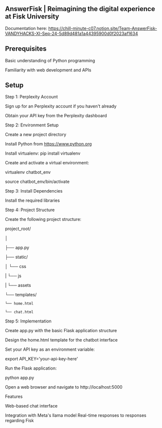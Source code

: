 ## AnswerFisk | Reimagining the digital experience at Fisk University
Documentation here: https://chill-minute-c07.notion.site/Team-AnswerFisk-VANDYHACKS-XI-Sep-24-5d89d481a1a44395900d0f2023af1634

## Prerequisites
Basic understanding of Python programming

Familiarity with web development and APIs

## Setup
Step 1: Perplexity Account

Sign up for an Perplexity account if you haven't already

Obtain your API key from the Perplexity dashboard

Step 2: Environment Setup

Create a new project directory

Install Python from https://www.python.org

Install virtualenv: pip install virtualenv

Create and activate a virtual environment:

virtualenv chatbot_env

source chatbot_env/bin/activate

Step 3: Install Dependencies

Install the required libraries

Step 4: Project Structure

Create the following project structure:

project_root/

│

├── app.py

├── static/

│   └── css

|   └── js

|   └── assets 

└── templates/

    └── home.html
    
    └── chat.html

Step 5: Implementation

Create app.py with the basic Flask application structure

Design the home.html template for the chatbot interface

Set your API key as an environment variable:

export API_KEY='your-api-key-here'

Run the Flask application:

python app.py

Open a web browser and navigate to http://localhost:5000

Features

Web-based chat interface

Integration with Meta's llama model
Real-time responses to responses regarding Fisk

